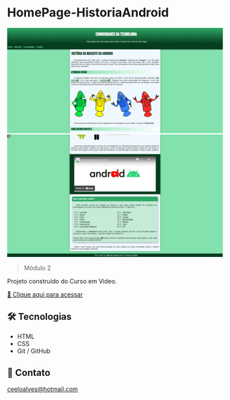 # HomePage-HistoriaAndroid

![preview](imagens/PreviewAndroid.png)
![preview](imagens/PreviewAnd2.png)

> Módulo 2

Projeto construído do Curso em Video.

[🔗 Clique aqui para acessar](https://marcelera69.github.io/Desenvolvimento-Frontend/HomePage-Hist%C3%B3riaDoAndroid/android.html)


## 🛠 Tecnologias

- HTML
- CSS
- Git / GitHub

## 💛 Contato

ceeloalves@hotmail.com
